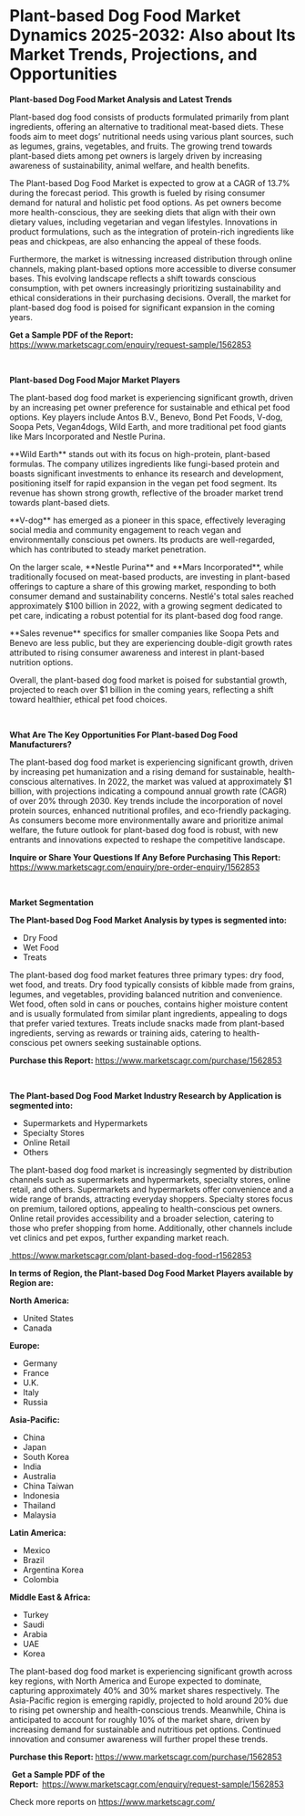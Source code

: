 <p><h1>Plant-based Dog Food Market Dynamics 2025-2032: Also about Its Market Trends, Projections, and Opportunities</h1></p><p><strong>Plant-based Dog Food Market Analysis and Latest Trends</strong></p>
<p><p>Plant-based dog food consists of products formulated primarily from plant ingredients, offering an alternative to traditional meat-based diets. These foods aim to meet dogs’ nutritional needs using various plant sources, such as legumes, grains, vegetables, and fruits. The growing trend towards plant-based diets among pet owners is largely driven by increasing awareness of sustainability, animal welfare, and health benefits.</p><p>The Plant-based Dog Food Market is expected to grow at a CAGR of 13.7% during the forecast period. This growth is fueled by rising consumer demand for natural and holistic pet food options. As pet owners become more health-conscious, they are seeking diets that align with their own dietary values, including vegetarian and vegan lifestyles. Innovations in product formulations, such as the integration of protein-rich ingredients like peas and chickpeas, are also enhancing the appeal of these foods.</p><p>Furthermore, the market is witnessing increased distribution through online channels, making plant-based options more accessible to diverse consumer bases. This evolving landscape reflects a shift towards conscious consumption, with pet owners increasingly prioritizing sustainability and ethical considerations in their purchasing decisions. Overall, the market for plant-based dog food is poised for significant expansion in the coming years.</p></p>
<p><strong>Get a Sample PDF of the Report:&nbsp;</strong> <a href="https://www.marketscagr.com/enquiry/request-sample/1562853?utm_campaign=1944&utm_medium=2&utm_source=Github&utm_content=ia&utm_term=01022025&utm_id=plant-based-dog-food">https://www.marketscagr.com/enquiry/request-sample/1562853</a></p>
<p>&nbsp;</p>
<p><strong>Plant-based Dog Food Major Market Players</strong></p>
<p><p>The plant-based dog food market is experiencing significant growth, driven by an increasing pet owner preference for sustainable and ethical pet food options. Key players include Antos B.V., Benevo, Bond Pet Foods, V-dog, Soopa Pets, Vegan4dogs, Wild Earth, and more traditional pet food giants like Mars Incorporated and Nestle Purina.</p><p>**Wild Earth** stands out with its focus on high-protein, plant-based formulas. The company utilizes ingredients like fungi-based protein and boasts significant investments to enhance its research and development, positioning itself for rapid expansion in the vegan pet food segment. Its revenue has shown strong growth, reflective of the broader market trend towards plant-based diets.</p><p>**V-dog** has emerged as a pioneer in this space, effectively leveraging social media and community engagement to reach vegan and environmentally conscious pet owners. Its products are well-regarded, which has contributed to steady market penetration. </p><p>On the larger scale, **Nestle Purina** and **Mars Incorporated**, while traditionally focused on meat-based products, are investing in plant-based offerings to capture a share of this growing market, responding to both consumer demand and sustainability concerns. Nestlé's total sales reached approximately $100 billion in 2022, with a growing segment dedicated to pet care, indicating a robust potential for its plant-based dog food range.</p><p>**Sales revenue** specifics for smaller companies like Soopa Pets and Benevo are less public, but they are experiencing double-digit growth rates attributed to rising consumer awareness and interest in plant-based nutrition options. </p><p>Overall, the plant-based dog food market is poised for substantial growth, projected to reach over $1 billion in the coming years, reflecting a shift toward healthier, ethical pet food choices.</p></p>
<p>&nbsp;</p>
<p><strong>What Are The Key Opportunities For Plant-based Dog Food Manufacturers?</strong></p>
<p><p>The plant-based dog food market is experiencing significant growth, driven by increasing pet humanization and a rising demand for sustainable, health-conscious alternatives. In 2022, the market was valued at approximately $1 billion, with projections indicating a compound annual growth rate (CAGR) of over 20% through 2030. Key trends include the incorporation of novel protein sources, enhanced nutritional profiles, and eco-friendly packaging. As consumers become more environmentally aware and prioritize animal welfare, the future outlook for plant-based dog food is robust, with new entrants and innovations expected to reshape the competitive landscape.</p></p>
<p><strong>Inquire or Share Your Questions If Any Before Purchasing This Report:</strong> <a href="https://www.marketscagr.com/enquiry/pre-order-enquiry/1562853?utm_campaign=1944&utm_medium=2&utm_source=Github&utm_content=ia&utm_term=01022025&utm_id=plant-based-dog-food">https://www.marketscagr.com/enquiry/pre-order-enquiry/1562853</a></p>
<p>&nbsp;</p>
<p><strong>Market Segmentation</strong></p>
<p><strong>The Plant-based Dog Food Market Analysis by types is segmented into:</strong></p>
<p><ul><li>Dry Food</li><li>Wet Food</li><li>Treats</li></ul></p>
<p><p>The plant-based dog food market features three primary types: dry food, wet food, and treats. Dry food typically consists of kibble made from grains, legumes, and vegetables, providing balanced nutrition and convenience. Wet food, often sold in cans or pouches, contains higher moisture content and is usually formulated from similar plant ingredients, appealing to dogs that prefer varied textures. Treats include snacks made from plant-based ingredients, serving as rewards or training aids, catering to health-conscious pet owners seeking sustainable options.</p></p>
<p><strong>Purchase this Report:&nbsp;</strong><a href="https://www.marketscagr.com/purchase/1562853?utm_campaign=1944&utm_medium=2&utm_source=Github&utm_content=ia&utm_term=01022025&utm_id=plant-based-dog-food">https://www.marketscagr.com/purchase/1562853</a></p>
<p>&nbsp;</p>
<p><strong>The Plant-based Dog Food Market Industry Research by Application is segmented into:</strong></p>
<p><ul><li>Supermarkets and Hypermarkets</li><li>Specialty Stores</li><li>Online Retail</li><li>Others</li></ul></p>
<p><p>The plant-based dog food market is increasingly segmented by distribution channels such as supermarkets and hypermarkets, specialty stores, online retail, and others. Supermarkets and hypermarkets offer convenience and a wide range of brands, attracting everyday shoppers. Specialty stores focus on premium, tailored options, appealing to health-conscious pet owners. Online retail provides accessibility and a broader selection, catering to those who prefer shopping from home. Additionally, other channels include vet clinics and pet expos, further expanding market reach.</p></p>
<p><a href="https://www.marketscagr.com/plant-based-dog-food-r1562853?utm_campaign=1944&utm_medium=2&utm_source=Github&utm_content=ia&utm_term=01022025&utm_id=plant-based-dog-food">&nbsp;https://www.marketscagr.com/plant-based-dog-food-r1562853</a></p>
<p><strong>In terms of Region, the Plant-based Dog Food Market Players available by Region are:</strong></p>
<p>
    <p> <strong> North America: </strong>
        <ul>
            <li>United States</li>
            <li>Canada</li>
        </ul>
        </p> 
    <p> <strong> Europe: </strong>
        <ul>
            <li>Germany</li>
            <li>France</li>
            <li>U.K.</li>
            <li>Italy</li>
            <li>Russia</li>
        </ul>
        </p> 
    <p> <strong> Asia-Pacific: </strong>
        <ul>
            <li>China</li>
            <li>Japan</li>
            <li>South Korea</li>
            <li>India</li>
            <li>Australia</li>
            <li>China Taiwan</li>
            <li>Indonesia</li>
            <li>Thailand</li>
            <li>Malaysia</li>
        </ul>
        </p> 
    <p> <strong> Latin America: </strong>
        <ul>
            <li>Mexico</li>
            <li>Brazil</li>
            <li>Argentina Korea</li>
            <li>Colombia</li>
        </ul>
        </p> 
    <p> <strong> Middle East & Africa: </strong>
        <ul>
            <li>Turkey</li>
            <li>Saudi</li>
            <li>Arabia</li>
            <li>UAE</li>
            <li>Korea</li>
        </ul>
    </p>
    </p>
<p><p>The plant-based dog food market is experiencing significant growth across key regions, with North America and Europe expected to dominate, capturing approximately 40% and 30% market shares respectively. The Asia-Pacific region is emerging rapidly, projected to hold around 20% due to rising pet ownership and health-conscious trends. Meanwhile, China is anticipated to account for roughly 10% of the market share, driven by increasing demand for sustainable and nutritious pet options. Continued innovation and consumer awareness will further propel these trends.</p></p>
<p><strong>Purchase this Report: </strong><a href="https://www.marketscagr.com/purchase/1562853?utm_campaign=1944&utm_medium=2&utm_source=Github&utm_content=ia&utm_term=01022025&utm_id=plant-based-dog-food">https://www.marketscagr.com/purchase/1562853</a></p>
<p>&nbsp;<strong>Get a Sample PDF of the Report:&nbsp;&nbsp;</strong><a href="https://www.marketscagr.com/enquiry/request-sample/1562853?utm_campaign=1944&utm_medium=2&utm_source=Github&utm_content=ia&utm_term=01022025&utm_id=plant-based-dog-food">https://www.marketscagr.com/enquiry/request-sample/1562853</a></p>
<p><strong></strong></p>
<p>Check more reports on <a href="https://www.marketscagr.com/?utm_campaign=1944&utm_medium=2&utm_source=Github&utm_content=ia&utm_term=01022025&utm_id=plant-based-dog-food">https://www.marketscagr.com/</a></p>